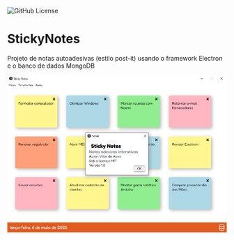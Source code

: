 ![GitHub License](https://img.shields.io/github/license/vitorapassos/stickynotes)

# StickyNotes
Projeto de notas autoadesivas (estilo post-it) usando o framework Electron e o banco de dados MongoDB

![](src/public/img/screenshot.png)
